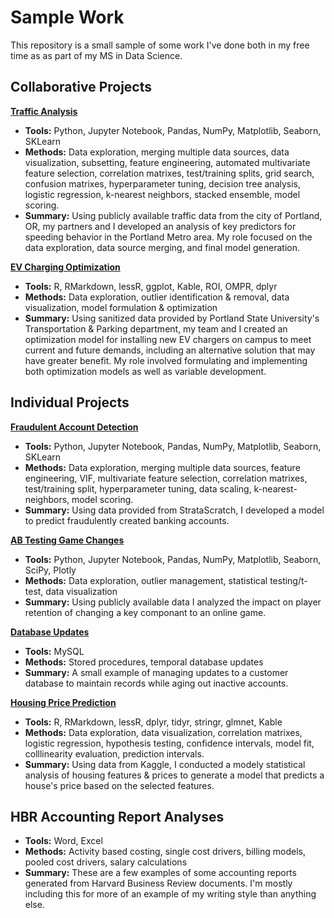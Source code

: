 # Sample Work

This repository is a small sample of some work I've done both in my free time as as part of my MS in Data Science. 
 
## Collaborative Projects

**[Traffic Analysis](Traffic_Analysis/Traffic_Analysis.md)**

- **Tools:** Python, Jupyter Notebook, Pandas, NumPy, Matplotlib, Seaborn, SKLearn
- **Methods:** Data exploration, merging multiple data sources, data visualization, subsetting, feature engineering, automated multivariate feature selection, correlation matrixes, test/training splits, grid search, confusion matrixes, hyperparameter tuning, decision tree analysis, logistic regression, k-nearest neighbors, stacked ensemble, model scoring. 
- **Summary:** Using publicly available traffic data from the city of Portland, OR, my partners and I developed an analysis of key predictors for speeding behavior in the Portland Metro area. My role focused on the data exploration, data source merging, and final model generation. 

**[EV Charging Optimization](EV_Charging_Optimization/EV_Charging_Optimization.md)**

- **Tools:** R, RMarkdown, lessR, ggplot, Kable, ROI, OMPR, dplyr
- **Methods:** Data exploration, outlier identification & removal, data visualization, model formulation & optimization
- **Summary:** Using sanitized data provided by Portland State University's Transportation & Parking department, my team and I created an optimization model for installing new EV chargers on campus to meet current and future demands, including an alternative solution that may have greater benefit. My role involved formulating and implementing both optimization models as well as variable development.  

## Individual Projects

**[Fraudulent Account Detection](Fraudulent_Acct_Detection/Fraudulent_Acct_Detection.md)**

- **Tools:** Python, Jupyter Notebook, Pandas, NumPy, Matplotlib, Seaborn, SKLearn
- **Methods:** Data exploration, merging multiple data sources, feature engineering, VIF, multivariate feature selection, correlation matrixes, test/training split, hyperparameter tuning, data scaling, k-nearest-neighbors, model scoring.   
- **Summary:** Using data provided from StrataScratch, I developed a model to predict fraudulently created banking accounts.

**[AB Testing Game Changes](Game_AB_Testing/Game_AB_Testing.md)**

- **Tools:** Python, Jupyter Notebook, Pandas, NumPy, Matplotlib, Seaborn, SciPy, Plotly
- **Methods:** Data exploration, outlier management, statistical testing/t-test, data visualization
- **Summary:** Using publicly available data I analyzed the impact on player retention of changing a key componant to an online game. 

**[Database Updates](Database_Updates/Database_Updates.md)**

- **Tools:** MySQL
- **Methods:** Stored procedures, temporal database updates
- **Summary:** A small example of managing updates to a customer database to maintain records while aging out inactive accounts. 

**[Housing Price Prediction](Housing_Price_Prediction/Housing_Price_Prediction.md)**

- **Tools:** R, RMarkdown, lessR, dplyr, tidyr, stringr, glmnet, Kable
- **Methods:** Data exploration, data visualization, correlation matrixes, logistic regression, hypothesis testing, confidence intervals, model fit, colllinearity evaluation, prediction intervals. 
- **Summary:** Using data from Kaggle, I conducted a modely statistical analysis of housing features & prices to generate a model that predicts a house's price based on the selected features. 

## HBR Accounting Report Analyses

- **Tools:** Word, Excel
- **Methods:** Activity based costing, single cost drivers, billing models, pooled cost drivers, salary calculations
- **Summary:** These are a few examples of some accounting reports generated from Harvard Business Review documents. I'm mostly including this for more of an example of my writing style than anything else.  
